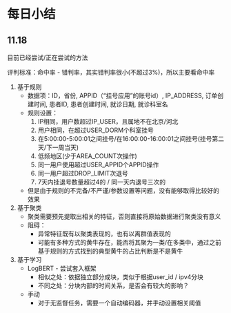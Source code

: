 # 每日小结

## 11.18

目前已经尝试/正在尝试的方法

评判标准：命中率 - 错判率，其实错判率很小(不超过3%)，所以主要看命中率

1. 基于规则
   - 数据项：ID，省份, APPID（“挂号应用”的账号id）, IP_ADDRESS, 订单创建时间, 患者ID, 患者创建时间, 就诊日期, 就诊科室名
   - 规则设置：
     1. IP相同，用户数超过IP_USER，且属地不在北京/河北
     2. 用户相同，在超过USER_DORM个科室挂号
     3. 在5:00:00-5:00:01之间挂号/在16:00:00-16:00:01之间挂号(挂号第二天/下一周当天)
     4. 低频地区(少于AREA_COUNT次操作)
     5. 同一用户使用超过USER_APPID个APPID操作
     6. 同一用户超过DROP_LIMIT次退号
     7. 7天内挂退号数量超过4的 / 同一天内退号三次的
   - 但是由于规则的不完备/不严谨/参数设置等问题，没有能够取得比较好的效果
2. 基于聚类
   - 聚类需要预先提取出相关的特征，否则直接将原始数据进行聚类没有意义
   - 阻碍：
     - 异常特征既有以聚类表现的，也有以离群值表现的
     - 可能有多种方式的黄牛存在，能否将其聚为一类/在多类中，通过之前基于规则的方式找到的典型黄牛的占比判断是不是黄牛
3. 基于学习
   - LogBERT - 尝试套入框架
     - 相似之处：依据独立部分成块，类似于根据user_id / ipv4分块
     - 不同之处：分块内部的时间关系，是否会有较大的影响？
   - 手动
     - 对于无监督任务，需要一个自动编码器，并手动设置相关阈值

